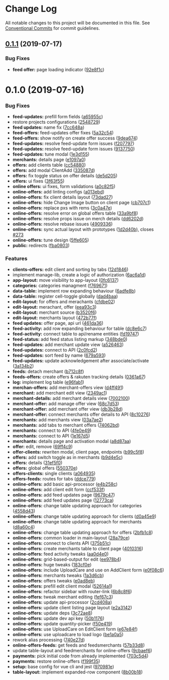 # Change Log

All notable changes to this project will be documented in this file. See [Conventional Commits](https://conventionalcommits.org) for commit guidelines.

## [0.1.1](https://github.com/loyaltycorp/manage-v2-frontend/compare/manage-online-offers@0.1.0...manage-online-offers@0.1.1) (2019-07-17)

### Bug Fixes

- **feed offer:** page loading indicator ([92e8f1c](https://github.com/loyaltycorp/manage-v2-frontend/commit/92e8f1c))

# 0.1.0 (2019-07-16)

### Bug Fixes

- **feed-updates:** prefill form fields ([a65955c](https://github.com/loyaltycorp/manage-v2-frontend/commit/a65955c))
- restore projects configurations ([2548729](https://github.com/loyaltycorp/manage-v2-frontend/commit/2548729))
- **feed updates:** name fix ([7cc648a](https://github.com/loyaltycorp/manage-v2-frontend/commit/7cc648a))
- **feed-offers:** feed-updates offer fixes ([5a32c54](https://github.com/loyaltycorp/manage-v2-frontend/commit/5a32c54))
- **feed-offers:** show notify on create offer success ([9dea674](https://github.com/loyaltycorp/manage-v2-frontend/commit/9dea674))
- **feed-updates:** resolve feed-update form issues ([f207797](https://github.com/loyaltycorp/manage-v2-frontend/commit/f207797))
- **feed-updates:** resolve feed-update form issues ([9137750](https://github.com/loyaltycorp/manage-v2-frontend/commit/9137750))
- **feed-updates:** tune modal ([1e3d155](https://github.com/loyaltycorp/manage-v2-frontend/commit/1e3d155))
- **merchants:** details page ([e1097a0](https://github.com/loyaltycorp/manage-v2-frontend/commit/e1097a0))
- **offers:** add clients table ([cc54880](https://github.com/loyaltycorp/manage-v2-frontend/commit/cc54880))
- **offers:** add modal ClientAdd ([335087d](https://github.com/loyaltycorp/manage-v2-frontend/commit/335087d))
- **offers:** fix toggle status on offer details ([de5d205](https://github.com/loyaltycorp/manage-v2-frontend/commit/de5d205))
- **offers:** ui fixes ([3f63f55](https://github.com/loyaltycorp/manage-v2-frontend/commit/3f63f55))
- **online offers:** ui fixes, form validations ([a0c82f5](https://github.com/loyaltycorp/manage-v2-frontend/commit/a0c82f5))
- **online-offers:** add linting configs ([a013ebd](https://github.com/loyaltycorp/manage-v2-frontend/commit/a013ebd))
- **online-offers:** fix client details layout ([73dad27](https://github.com/loyaltycorp/manage-v2-frontend/commit/73dad27))
- **online-offers:** hide Change Image button on client page ([cb707c1](https://github.com/loyaltycorp/manage-v2-frontend/commit/cb707c1))
- **online-offers:** replace pxs with rems ([3c0a47e](https://github.com/loyaltycorp/manage-v2-frontend/commit/3c0a47e))
- **online-offers:** resolve error on global offers table ([33a9bf8](https://github.com/loyaltycorp/manage-v2-frontend/commit/33a9bf8))
- **online-offers:** resolve props issue on merch details ([dd6202d](https://github.com/loyaltycorp/manage-v2-frontend/commit/dd6202d))
- **online-offers:** resolve rebase issues ([4909336](https://github.com/loyaltycorp/manage-v2-frontend/commit/4909336))
- **online-offers:** sync actual layout with prototypes ([1d2d40b](https://github.com/loyaltycorp/manage-v2-frontend/commit/1d2d40b)), closes [#273](https://github.com/loyaltycorp/manage-v2-frontend/issues/273)
- **online-offers:** tune design ([5ffe605](https://github.com/loyaltycorp/manage-v2-frontend/commit/5ffe605))
- **public:** redirects ([fba0803](https://github.com/loyaltycorp/manage-v2-frontend/commit/fba0803))

### Features

- **clients-offers:** edit client and sorting by tabs ([12d1846](https://github.com/loyaltycorp/manage-v2-frontend/commit/12d1846))
- implement manage-lib, create a logic of authorization ([6ac6a1d](https://github.com/loyaltycorp/manage-v2-frontend/commit/6ac6a1d))
- **app-layout:** move visibility to app-layout ([0fc6137](https://github.com/loyaltycorp/manage-v2-frontend/commit/0fc6137))
- **categories:** categories managment ([f769671](https://github.com/loyaltycorp/manage-v2-frontend/commit/f769671))
- **data-table:** implement row expanding behaviour ([6adfe8b](https://github.com/loyaltycorp/manage-v2-frontend/commit/6adfe8b))
- **data-table:** register cell-toggle globally ([dad4baa](https://github.com/loyaltycorp/manage-v2-frontend/commit/dad4baa))
- **edit-layout:** for offers and merachants ([cfdbe02](https://github.com/loyaltycorp/manage-v2-frontend/commit/cfdbe02))
- **edit-layout:** merachant, offer ([eea93c3](https://github.com/loyaltycorp/manage-v2-frontend/commit/eea93c3))
- **edit-layout:** merchant source ([b3520f6](https://github.com/loyaltycorp/manage-v2-frontend/commit/b3520f6))
- **edit-layout:** merchants layout ([472b77f](https://github.com/loyaltycorp/manage-v2-frontend/commit/472b77f))
- **feed updates:** offer page, api url ([461da36](https://github.com/loyaltycorp/manage-v2-frontend/commit/461da36))
- **feed-activity:** add row expanding behaviour for table ([dc8e6c7](https://github.com/loyaltycorp/manage-v2-frontend/commit/dc8e6c7))
- **feed-activity:** connect table to api/rename entities ([fd19747](https://github.com/loyaltycorp/manage-v2-frontend/commit/fd19747))
- **feed-status:** add feed status listing markup ([348bde0](https://github.com/loyaltycorp/manage-v2-frontend/commit/348bde0))
- **feed-updates:** add merchant update view ([a526463](https://github.com/loyaltycorp/manage-v2-frontend/commit/a526463))
- **feed-updates:** connect to API ([2c0fcd2](https://github.com/loyaltycorp/manage-v2-frontend/commit/2c0fcd2))
- **feed-updates:** sort feed by name ([679a593](https://github.com/loyaltycorp/manage-v2-frontend/commit/679a593))
- **feed-updates:** update acknowledgement after associate/activate ([3a134b2](https://github.com/loyaltycorp/manage-v2-frontend/commit/3a134b2))
- **feeds:** detach merchant ([b712c8f](https://github.com/loyaltycorp/manage-v2-frontend/commit/b712c8f))
- **feeds-offers:** create offers & rakuten tracking details ([0361a67](https://github.com/loyaltycorp/manage-v2-frontend/commit/0361a67))
- **log:** implement log table ([e96fab1](https://github.com/loyaltycorp/manage-v2-frontend/commit/e96fab1))
- **merchan-offers:** add merchant-offers view ([d4ff491](https://github.com/loyaltycorp/manage-v2-frontend/commit/d4ff491))
- **merchant:** add merchant edit view ([2349ac1](https://github.com/loyaltycorp/manage-v2-frontend/commit/2349ac1))
- **merchant-details:** add merchant details view ([7002100](https://github.com/loyaltycorp/manage-v2-frontend/commit/7002100))
- **merchant-offer:** add manage offer view ([68c7d53](https://github.com/loyaltycorp/manage-v2-frontend/commit/68c7d53))
- **merchant-offer:** add merchant offer view ([db3b28d](https://github.com/loyaltycorp/manage-v2-frontend/commit/db3b28d))
- **merchant-offer:** connect merchants offer details to API ([8c10276](https://github.com/loyaltycorp/manage-v2-frontend/commit/8c10276))
- **merchants:** add merchants view ([03a7ae2](https://github.com/loyaltycorp/manage-v2-frontend/commit/03a7ae2))
- **merchants:** add tabs to merchant offers ([74062bd](https://github.com/loyaltycorp/manage-v2-frontend/commit/74062bd))
- **merchants:** connect to API ([4fe0e49](https://github.com/loyaltycorp/manage-v2-frontend/commit/4fe0e49))
- **merchants:** connect to API ([1e167d5](https://github.com/loyaltycorp/manage-v2-frontend/commit/1e167d5))
- **merchants:** details page and activation modal ([a8d87aa](https://github.com/loyaltycorp/manage-v2-frontend/commit/a8d87aa))
- **offer:** edit, remove ([69ff4c9](https://github.com/loyaltycorp/manage-v2-frontend/commit/69ff4c9))
- **offer-clients:** rewriten modal, client page, endpoints ([b99c5f8](https://github.com/loyaltycorp/manage-v2-frontend/commit/b99c5f8))
- **offers:** add switch toggle as in merchants ([b9d4e5c](https://github.com/loyaltycorp/manage-v2-frontend/commit/b9d4e5c))
- **offers:** details ([31ef5f0](https://github.com/loyaltycorp/manage-v2-frontend/commit/31ef5f0))
- **offers:** global offers ([550370e](https://github.com/loyaltycorp/manage-v2-frontend/commit/550370e))
- **offers-clients:** single clients ([a064935](https://github.com/loyaltycorp/manage-v2-frontend/commit/a064935))
- **offers-feeds:** routes for tabs ([ddce779](https://github.com/loyaltycorp/manage-v2-frontend/commit/ddce779))
- **online-offers:** add basic api-processor ([e4b258c](https://github.com/loyaltycorp/manage-v2-frontend/commit/e4b258c))
- **online-offers:** add client edit form ([ccf533f](https://github.com/loyaltycorp/manage-v2-frontend/commit/ccf533f))
- **online-offers:** add feed updates page ([9679c47](https://github.com/loyaltycorp/manage-v2-frontend/commit/9679c47))
- **online-offers:** add feed updates page ([12773ca](https://github.com/loyaltycorp/manage-v2-frontend/commit/12773ca))
- **online-offers:** change table updating approach for categories ([4558d43](https://github.com/loyaltycorp/manage-v2-frontend/commit/4558d43))
- **online-offers:** change table updating approach for clients ([d0a45e9](https://github.com/loyaltycorp/manage-v2-frontend/commit/d0a45e9))
- **online-offers:** change table updating approach for merchants ([d8a60c4](https://github.com/loyaltycorp/manage-v2-frontend/commit/d8a60c4))
- **online-offers:** change table updating approach for offers ([2bfb1c8](https://github.com/loyaltycorp/manage-v2-frontend/commit/2bfb1c8))
- **online-offers:** common loader in main-layout ([28a79ce](https://github.com/loyaltycorp/manage-v2-frontend/commit/28a79ce))
- **online-offers:** connect to clients API ([375b51c](https://github.com/loyaltycorp/manage-v2-frontend/commit/375b51c))
- **online-offers:** create merchants table to client page ([4010316](https://github.com/loyaltycorp/manage-v2-frontend/commit/4010316))
- **online-offers:** feed activity tweaks ([aa0d4e0](https://github.com/loyaltycorp/manage-v2-frontend/commit/aa0d4e0))
- **online-offers:** grid-based-output for edit ([ee978b4](https://github.com/loyaltycorp/manage-v2-frontend/commit/ee978b4))
- **online-offers:** huge tweaks ([183cf0e](https://github.com/loyaltycorp/manage-v2-frontend/commit/183cf0e))
- **online-offers:** include UploadCare and use on AddClient form ([e0f08c6](https://github.com/loyaltycorp/manage-v2-frontend/commit/e0f08c6))
- **online-offers:** merchants tweaks ([1a3d6cb](https://github.com/loyaltycorp/manage-v2-frontend/commit/1a3d6cb))
- **online-offers:** offers tweaks ([e0ad8eb](https://github.com/loyaltycorp/manage-v2-frontend/commit/e0ad8eb))
- **online-offers:** prefill edit client modal ([52614a1](https://github.com/loyaltycorp/manage-v2-frontend/commit/52614a1))
- **online-offers:** refactor sidebar with router-link ([6b8c8f6](https://github.com/loyaltycorp/manage-v2-frontend/commit/6b8c8f6))
- **online-offers:** tweak merchant editing ([fef67c3](https://github.com/loyaltycorp/manage-v2-frontend/commit/fef67c3))
- **online-offers:** update api-processor ([2cd408a](https://github.com/loyaltycorp/manage-v2-frontend/commit/2cd408a))
- **online-offers:** update client listing page layout ([e2a3142](https://github.com/loyaltycorp/manage-v2-frontend/commit/e2a3142))
- **online-offers:** update deps ([3c72ae8](https://github.com/loyaltycorp/manage-v2-frontend/commit/3c72ae8))
- **online-offers:** update dev api key ([50b1176](https://github.com/loyaltycorp/manage-v2-frontend/commit/50b1176))
- **online-offers:** update quantity-picker ([f50e419](https://github.com/loyaltycorp/manage-v2-frontend/commit/f50e419))
- **online-offers:** use UploadCare on EditClient form ([e67e84f](https://github.com/loyaltycorp/manage-v2-frontend/commit/e67e84f))
- **online-offers:** use uploadcare to load logo ([be1a0a5](https://github.com/loyaltycorp/manage-v2-frontend/commit/be1a0a5))
- rework alias processing ([740e27d](https://github.com/loyaltycorp/manage-v2-frontend/commit/740e27d))
- **online-offers-feeds:** get feeds and feedsmerchants ([57b33d8](https://github.com/loyaltycorp/manage-v2-frontend/commit/57b33d8))
- update table-layout and feedmerchants for online-offers ([9cbaef6](https://github.com/loyaltycorp/manage-v2-frontend/commit/9cbaef6))
- **payments:** pick initial code from already implemented ([703c5d4](https://github.com/loyaltycorp/manage-v2-frontend/commit/703c5d4))
- **payments:** restore online-offers ([f199f35](https://github.com/loyaltycorp/manage-v2-frontend/commit/f199f35))
- **setup:** base config for vue cli and jest ([970981e](https://github.com/loyaltycorp/manage-v2-frontend/commit/970981e))
- **table-layout:** implement expanded-row component ([8b00b18](https://github.com/loyaltycorp/manage-v2-frontend/commit/8b00b18))
